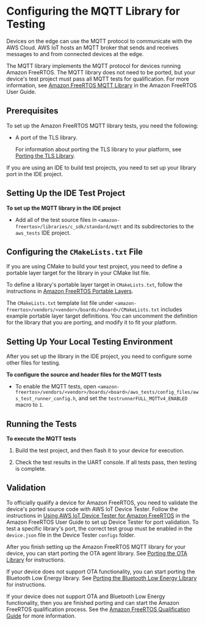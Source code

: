 # Configuring the MQTT Library for Testing<a name="afr-porting-mqtt"></a>

Devices on the edge can use the MQTT protocol to communicate with the AWS Cloud\. AWS IoT hosts an MQTT broker that sends and receives messages to and from connected devices at the edge\.

The MQTT library implements the MQTT protocol for devices running Amazon FreeRTOS\. The MQTT library does not need to be ported, but your device's test project must pass all MQTT tests for qualification\. For more information, see [Amazon FreeRTOS MQTT Library](https://docs.aws.amazon.com/freertos/latest/userguide/freertos-lib-cloud-mqtt.html.html) in the Amazon FreeRTOS User Guide\.

## Prerequisites<a name="testing-prereqs-mqtt"></a>

To set up the Amazon FreeRTOS MQTT library tests, you need the following:
+ A port of the TLS library\.

  For information about porting the TLS library to your platform, see [Porting the TLS Library](afr-porting-tls.md)\.

If you are using an IDE to build test projects, you need to set up your library port in the IDE project\.

## Setting Up the IDE Test Project<a name="testing-ide-mqtt"></a>

**To set up the MQTT library in the IDE project**
+ Add all of the test source files in `<amazon-freertos>/libraries/c_sdk/standard/mqtt` and its subdirectories to the `aws_tests` IDE project\.

## Configuring the `CMakeLists.txt` File<a name="testing-cmake-mqtt"></a>

If you are using CMake to build your test project, you need to define a portable layer target for the library in your CMake list file\.

To define a library's portable layer target in `CMakeLists.txt`, follow the instructions in [Amazon FreeRTOS Portable Layers](cmake-template.md#cmake-portable)\.

The `CMakeLists.txt` template list file under `<amazon-freertos>/vendors/<vendor>/boards/<board>/CMakeLists.txt` includes example portable layer target definitions\. You can uncomment the definition for the library that you are porting, and modify it to fit your platform\.

## Setting Up Your Local Testing Environment<a name="testing-local-mqtt"></a>

After you set up the library in the IDE project, you need to configure some other files for testing\.

**To configure the source and header files for the MQTT tests**
+ To enable the MQTT tests, open `<amazon-freertos>/vendors/<vendor>/boards/<board>/aws_tests/config_files/aws_test_runner_config.h`, and set the `testrunnerFULL_MQTTv4_ENABLED ` macro to `1`\.

## Running the Tests<a name="testing-run-mqtt"></a>

**To execute the MQTT tests**

1. Build the test project, and then flash it to your device for execution\.

1. Check the test results in the UART console\. If all tests pass, then testing is complete\.

## Validation<a name="w3aac11c34c19"></a>

To officially qualify a device for Amazon FreeRTOS, you need to validate the device's ported source code with AWS IoT Device Tester\. Follow the instructions in [ Using AWS IoT Device Tester for Amazon FreeRTOS](https://docs.aws.amazon.com/freertos/latest/userguide/device-tester-for-freertos-ug.html) in the Amazon FreeRTOS User Guide to set up Device Tester for port validation\. To test a specific library's port, the correct test group must be enabled in the `device.json` file in the Device Tester `configs` folder\.

After you finish setting up the Amazon FreeRTOS MQTT library for your device, you can start porting the OTA agent library\. See [Porting the OTA Library](afr-porting-ota.md) for instructions\.

If your device does not support OTA functionality, you can start porting the Bluetooth Low Energy library\. See [Porting the Bluetooth Low Energy Library](afr-porting-ble.md) for instructions\.

If your device does not support OTA and Bluetooth Low Energy functionality, then you are finished porting and can start the Amazon FreeRTOS qualification process\. See the [Amazon FreeRTOS Qualification Guide](https://docs.aws.amazon.com/freertos/latest/qualificationguide/) for more information\.
